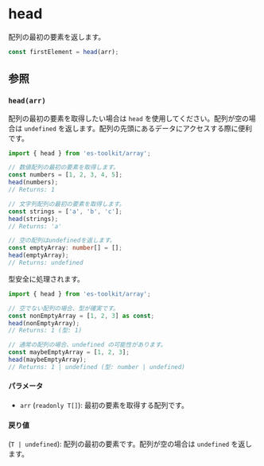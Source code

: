 # head

配列の最初の要素を返します。

```typescript
const firstElement = head(arr);
```

## 参照

### `head(arr)`

配列の最初の要素を取得したい場合は `head` を使用してください。配列が空の場合は `undefined` を返します。配列の先頭にあるデータにアクセスする際に便利です。

```typescript
import { head } from 'es-toolkit/array';

// 数値配列の最初の要素を取得します。
const numbers = [1, 2, 3, 4, 5];
head(numbers);
// Returns: 1

// 文字列配列の最初の要素を取得します。
const strings = ['a', 'b', 'c'];
head(strings);
// Returns: 'a'

// 空の配列はundefinedを返します。
const emptyArray: number[] = [];
head(emptyArray);
// Returns: undefined
```

型安全に処理されます。

```typescript
import { head } from 'es-toolkit/array';

// 空でない配列の場合、型が確実です。
const nonEmptyArray = [1, 2, 3] as const;
head(nonEmptyArray);
// Returns: 1 (型: 1)

// 通常の配列の場合、undefined の可能性があります。
const maybeEmptyArray = [1, 2, 3];
head(maybeEmptyArray);
// Returns: 1 | undefined (型: number | undefined)
```

#### パラメータ

- `arr` (`readonly T[]`): 最初の要素を取得する配列です。

#### 戻り値

(`T | undefined`): 配列の最初の要素です。配列が空の場合は `undefined` を返します。
